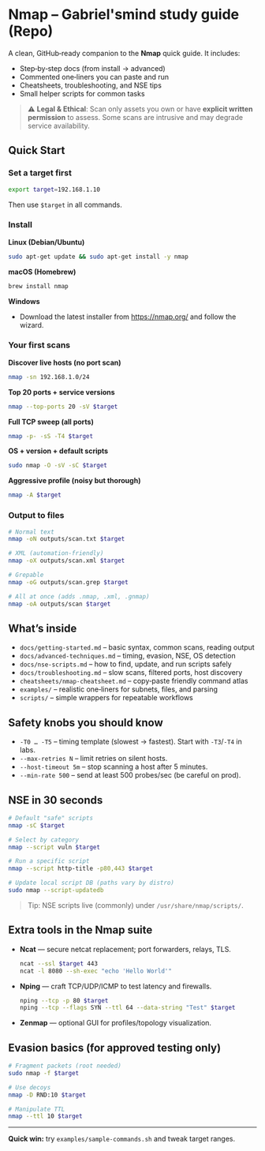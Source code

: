 # Nmap – Gabriel'smind study guide (Repo)

A clean, GitHub‑ready companion to the **Nmap** quick guide. It includes:
- Step‑by‑step docs (from install → advanced)
- Commented one‑liners you can paste and run
- Cheatsheets, troubleshooting, and NSE tips
- Small helper scripts for common tasks

> ⚠️ **Legal & Ethical**: Scan only assets you own or have **explicit written permission** to assess. Some scans are intrusive and may degrade service availability.

## Quick Start

### Set a target first
```bash
export target=192.168.1.10
```
Then use `$target` in all commands.


### Install
**Linux (Debian/Ubuntu)**
```bash
sudo apt-get update && sudo apt-get install -y nmap
```

**macOS (Homebrew)**
```bash
brew install nmap
```

**Windows**
- Download the latest installer from https://nmap.org/ and follow the wizard.

### Your first scans
**Discover live hosts (no port scan)**
```bash
nmap -sn 192.168.1.0/24
```

**Top 20 ports + service versions**
```bash
nmap --top-ports 20 -sV $target
```

**Full TCP sweep (all ports)**
```bash
nmap -p- -sS -T4 $target
```

**OS + version + default scripts**
```bash
sudo nmap -O -sV -sC $target
```

**Aggressive profile (noisy but thorough)**
```bash
nmap -A $target
```

### Output to files
```bash
# Normal text
nmap -oN outputs/scan.txt $target

# XML (automation-friendly)
nmap -oX outputs/scan.xml $target

# Grepable
nmap -oG outputs/scan.grep $target

# All at once (adds .nmap, .xml, .gnmap)
nmap -oA outputs/scan $target
```

## What’s inside
- `docs/getting-started.md` – basic syntax, common scans, reading output
- `docs/advanced-techniques.md` – timing, evasion, NSE, OS detection
- `docs/nse-scripts.md` – how to find, update, and run scripts safely
- `docs/troubleshooting.md` – slow scans, filtered ports, host discovery
- `cheatsheets/nmap-cheatsheet.md` – copy‑paste friendly command atlas
- `examples/` – realistic one‑liners for subnets, files, and parsing
- `scripts/` – simple wrappers for repeatable workflows

## Safety knobs you should know
- `-T0 … -T5` – timing template (slowest → fastest). Start with `-T3`/`-T4` in labs.
- `--max-retries N` – limit retries on silent hosts.
- `--host-timeout 5m` – stop scanning a host after 5 minutes.
- `--min-rate 500` – send at least 500 probes/sec (be careful on prod).

## NSE in 30 seconds
```bash
# Default "safe" scripts
nmap -sC $target

# Select by category
nmap --script vuln $target

# Run a specific script
nmap --script http-title -p80,443 $target

# Update local script DB (paths vary by distro)
sudo nmap --script-updatedb
```
> Tip: NSE scripts live (commonly) under `/usr/share/nmap/scripts/`.

## Extra tools in the Nmap suite
- **Ncat** — secure netcat replacement; port forwarders, relays, TLS.
  ```bash
  ncat --ssl $target 443
  ncat -l 8080 --sh-exec "echo 'Hello World'"
  ```
- **Nping** — craft TCP/UDP/ICMP to test latency and firewalls.
  ```bash
  nping --tcp -p 80 $target
  nping --tcp --flags SYN --ttl 64 --data-string "Test" $target
  ```
- **Zenmap** — optional GUI for profiles/topology visualization.

## Evasion basics (for approved testing only)
```bash
# Fragment packets (root needed)
sudo nmap -f $target

# Use decoys
nmap -D RND:10 $target

# Manipulate TTL
nmap --ttl 10 $target
```

---

**Quick win:** try `examples/sample-commands.sh` and tweak target ranges.
